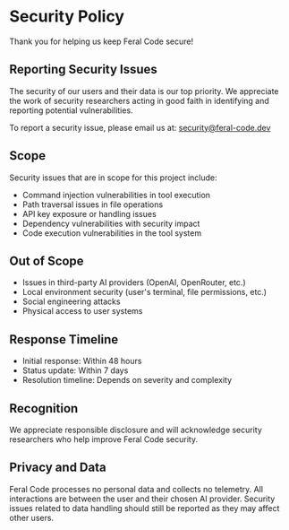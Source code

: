 # Security Policy

Thank you for helping us keep Feral Code secure!

## Reporting Security Issues

The security of our users and their data is our top priority. We appreciate the work of security researchers acting in good faith in identifying and reporting potential vulnerabilities.

To report a security issue, please email us at: security@feral-code.dev

## Scope

Security issues that are in scope for this project include:

- Command injection vulnerabilities in tool execution
- Path traversal issues in file operations  
- API key exposure or handling issues
- Dependency vulnerabilities with security impact
- Code execution vulnerabilities in the tool system

## Out of Scope

- Issues in third-party AI providers (OpenAI, OpenRouter, etc.)
- Local environment security (user's terminal, file permissions, etc.)
- Social engineering attacks
- Physical access to user systems

## Response Timeline

- Initial response: Within 48 hours
- Status update: Within 7 days
- Resolution timeline: Depends on severity and complexity

## Recognition

We appreciate responsible disclosure and will acknowledge security researchers who help improve Feral Code security.

## Privacy and Data

Feral Code processes no personal data and collects no telemetry. All interactions are between the user and their chosen AI provider. Security issues related to data handling should still be reported as they may affect other users.